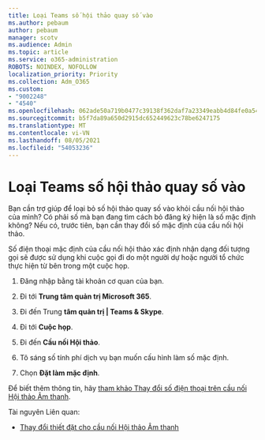 ```yaml
---
title: Loại Teams số hội thảo quay số vào
ms.author: pebaum
author: pebaum
manager: scotv
ms.audience: Admin
ms.topic: article
ms.service: o365-administration
ROBOTS: NOINDEX, NOFOLLOW
localization_priority: Priority
ms.collection: Adm_O365
ms.custom:
- "9002248"
- "4540"
ms.openlocfilehash: 062ade50a719b0477c39138f362daf7a23349eabb4d84fe0a54375326f25e3e0
ms.sourcegitcommit: b5f7da89a650d2915dc652449623c78be6247175
ms.translationtype: MT
ms.contentlocale: vi-VN
ms.lasthandoff: 08/05/2021
ms.locfileid: "54053236"
---
```

# <a name="remove-teams-dial-in-conferencing-number"></a>Loại Teams số hội thảo quay số vào

Bạn cần trợ giúp để loại bỏ số hội thảo quay số vào khỏi cầu nối hội thảo của mình? Có phải số mà bạn đang tìm cách bỏ đăng ký hiện là số mặc định không? Nếu có, trước tiên, bạn cần thay đổi số mặc định của cầu nối hội thảo.

Số điện thoại mặc định của cầu nối hội thảo xác định nhận dạng đối tượng gọi sẽ được sử dụng khi cuộc gọi đi do một người dự hoặc người tổ chức thực hiện từ bên trong một cuộc họp.

1. Đăng nhập bằng tài khoản cơ quan của bạn.

2. Đi tới **Trung tâm quản trị Microsoft 365**.

3. Đi đến Trung **tâm quản trị | Teams & Skype**.

4. Đi tới **Cuộc họp**.

5. Đi đến **Cầu nối Hội thảo**.

6. Tô sáng số tính phí dịch vụ bạn muốn cấu hình làm số mặc định.

7. Chọn **Đặt làm mặc định**.

Để biết thêm thông tin, hãy [tham khảo Thay đổi số điện thoại trên cầu nối Hội thảo Âm thanh](https://docs.microsoft.com/microsoftteams/change-the-phone-numbers-on-your-audio-conferencing-bridge).

Tài nguyên Liên quan:

- [Thay đổi thiết đặt cho cầu nối Hội thảo Âm thanh](https://docs.microsoft.com/microsoftteams/change-the-settings-for-an-audio-conferencing-bridge)
